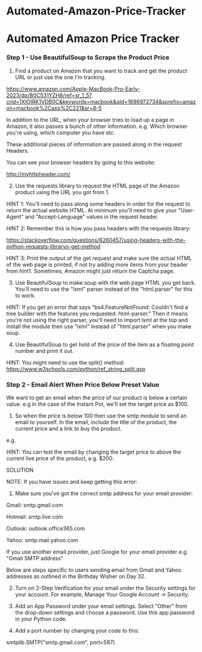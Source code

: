# Automated-Amazon-Price-Tracker
# Automated Amazon Price Tracker
### Step 1 - Use BeautifulSoup to Scrape the Product Price
 1. Find a product on Amazon that you want to track and get the product URL or just use the one I'm tracking.

https://www.amazon.com/Apple-MacBook-Pro-Early-2023/dp/B0C531YZH8/ref=sr_1_5?crid=1XIOIRK1VDB0C&keywords=macbook&qid=1696972734&sprefix=amazon+macbook%2Caps%2C221&sr=8-5

In addition to the URL, when your browser tries to load up a page in Amazon, it also passes a bunch of other information. e.g. Which browser you're using, which computer you have etc.

These additional pieces of information are passed along in the request Headers.

You can see your browser headers by going to this website:

http://myhttpheader.com/

2. Use the requests library to request the HTML page of the Amazon product using the URL you got from 1.

HINT 1: You'll need to pass along some headers in order for the request to return the actual website HTML. At minimum you'll need to give your "User-Agent" and "Accept-Language" values in the request header.


HINT 2: Remember this is how you pass headers with the requests library:

https://stackoverflow.com/questions/6260457/using-headers-with-the-python-requests-librarys-get-method

HINT 3: Print the output of the get request and make sure the actual HTML of the web page is printed, if not try adding more items from your header from hint1. Sometimes, Amazon might just return the Captcha page.


3. Use BeautifulSoup to make soup with the web page HTML you get back. You'll need to use the "lxml" parser instead of the "html.parser" for this to work.



HINT: If you get an error that says "bs4.FeatureNotFound: Couldn't find a tree builder with the features you requested: html-parser." Then it means you're not using the right parser, you'll need to import lxml at the top and install the module then use "lxml" instead of "html.parser" when you make soup.



4. Use BeautifulSoup to get hold of the price of the item as a floating point number and print it out.

HINT: You might need to use the split() method: https://www.w3schools.com/python/ref_string_split.asp

### Step 2 - Email Alert When Price Below Preset Value
We want to get an email when the price of our product is below a certain value. e.g in the case of the Instant Pot, we'll set the target price as $100.

1. So when the price is below 100 then use the smtp module to send an email to yourself. In the email, include the title of the product, the current price and a link to buy the product.

e.g.


HINT: You can test the email by changing the target price to above the current live price of the product, e.g. $200.



SOLUTION



NOTE: If you have issues and keep getting this error:


1. Make sure you've got the correct smtp address for your email provider:

Gmail: smtp.gmail.com

Hotmail: smtp.live.com

Outlook: outlook.office365.com

Yahoo: smtp.mail.yahoo.com

If you use another email provider, just Google for your email provider e.g. "Gmail SMTP address"





Below are steps specific to users sending email from Gmail and Yahoo addresses as outlined in the Birthday Wisher on Day 32.


2. Turn on 2-Step Verification for your email under the Security settings for your account. For example, Manage Your Google Account -> Security.


3. Add an App Password under your email settings. Select "Other" from the drop-down settings and choose a password. Use this app password in your Python code.


4. Add a port number by changing your code to this:

smtplib.SMTP("smtp.gmail.com", port=587)